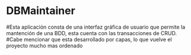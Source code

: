 # DBMaintainer
#Esta aplicación consta de una interfaz gráfica de usuario que permite la mantención de una BDD, esta cuenta con las transacciones de CRUD.
#Cabe mencionar que esta desarrollado por capas, lo que vuelve el proyecto mucho mas ordenado
